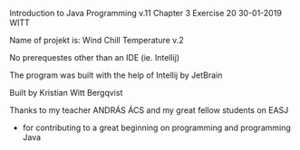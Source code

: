 Introduction to Java Programming v.11 
Chapter 3
Exercise 20
30-01-2019
WITT

Name of projekt is: Wind Chill Temperature v.2

No prerequestes other than an IDE (ie. Intellij)

The program was built with the help of Intellij by JetBrain

Built by Kristian Witt Bergqvist

Thanks to my teacher ANDRÁS ÁCS and my great fellow students on EASJ
- for contributing to a great beginning on programming and programming Java
